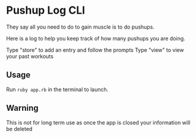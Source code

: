 # Pushup Log CLI

They say all you need to do to gain muscle is to do pushups.

Here is a log to help you keep track of how many pushups you are doing. 

Type "store" to add an entry and follow the prompts
Type "view" to view your past workouts 

## Usage 
Run `ruby app.rb` in the terminal to launch.

## Warning
This is not for long term use as once the app is closed your information will be deleted 
